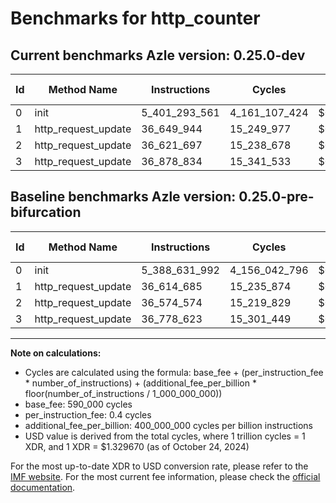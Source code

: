 # Benchmarks for http_counter

## Current benchmarks Azle version: 0.25.0-dev

| Id  | Method Name         | Instructions  | Cycles        | USD           | USD/Million Calls | Change                               |
| --- | ------------------- | ------------- | ------------- | ------------- | ----------------- | ------------------------------------ |
| 0   | init                | 5_401_293_561 | 4_161_107_424 | $0.0055328997 | $5_532.89         | <font color="red">+12_661_569</font> |
| 1   | http_request_update | 36_649_944    | 15_249_977    | $0.0000202774 | $20.27            | <font color="red">+35_259</font>     |
| 2   | http_request_update | 36_621_697    | 15_238_678    | $0.0000202624 | $20.26            | <font color="red">+47_123</font>     |
| 3   | http_request_update | 36_878_834    | 15_341_533    | $0.0000203992 | $20.39            | <font color="red">+100_211</font>    |

## Baseline benchmarks Azle version: 0.25.0-pre-bifurcation

| Id  | Method Name         | Instructions  | Cycles        | USD           | USD/Million Calls |
| --- | ------------------- | ------------- | ------------- | ------------- | ----------------- |
| 0   | init                | 5_388_631_992 | 4_156_042_796 | $0.0055261654 | $5_526.16         |
| 1   | http_request_update | 36_614_685    | 15_235_874    | $0.0000202587 | $20.25            |
| 2   | http_request_update | 36_574_574    | 15_219_829    | $0.0000202374 | $20.23            |
| 3   | http_request_update | 36_778_623    | 15_301_449    | $0.0000203459 | $20.34            |

---

**Note on calculations:**

-   Cycles are calculated using the formula: base_fee + (per_instruction_fee \* number_of_instructions) + (additional_fee_per_billion \* floor(number_of_instructions / 1_000_000_000))
-   base_fee: 590_000 cycles
-   per_instruction_fee: 0.4 cycles
-   additional_fee_per_billion: 400_000_000 cycles per billion instructions
-   USD value is derived from the total cycles, where 1 trillion cycles = 1 XDR, and 1 XDR = $1.329670 (as of October 24, 2024)

For the most up-to-date XDR to USD conversion rate, please refer to the [IMF website](https://www.imf.org/external/np/fin/data/rms_sdrv.aspx).
For the most current fee information, please check the [official documentation](https://internetcomputer.org/docs/current/developer-docs/gas-cost#execution).

